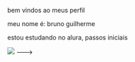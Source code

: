 bem vindos ao meus perfil

meu nome é: bruno guilherme

estou estudando no alura, passos iniciais

![](https://media1.tenor.com/m/I_jJ486awW4AAAAC/albinauric-elden-ring.gif)
--->
